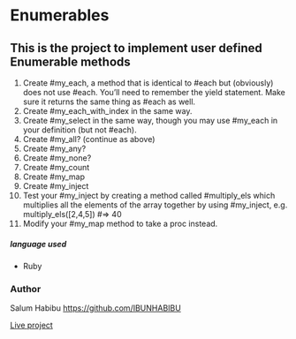 # Enumerables
## This is the project to implement user defined Enumerable methods
1. Create #my_each, a method that is identical to #each but (obviously) does not use #each. You’ll need to remember the yield statement. Make sure it returns the same thing as #each as well.
2. Create #my_each_with_index in the same way.
3. Create #my_select in the same way, though you may use #my_each in your definition (but not #each).
4. Create #my_all? (continue as above)
5. Create #my_any?
6. Create #my_none?
5. Create #my_count
6. Create #my_map
7. Create #my_inject
8. Test your #my_inject by creating a method called #multiply_els which multiplies all the elements of the array together by using #my_inject, e.g. multiply_els([2,4,5]) #=> 40
9. Modify your #my_map method to take a proc instead.
##### language used
* Ruby
###  Author 
Salum Habibu https://github.com/IBUNHABIBU

[ Live project ](https://repl.it/@IBUNHABIBU/Enumerables)
